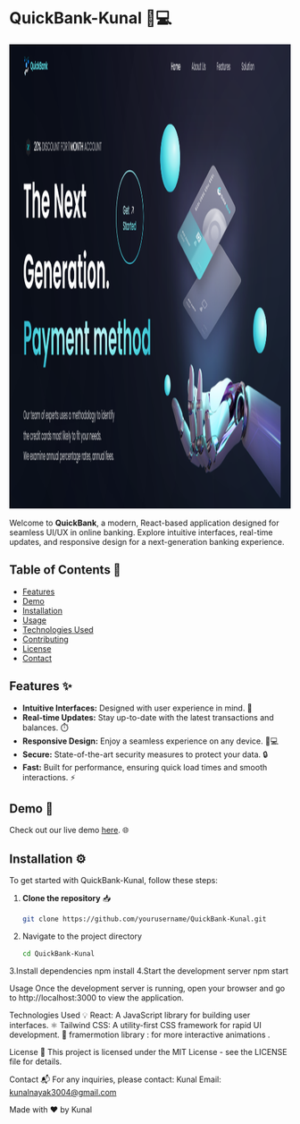 
# QuickBank-Kunal 🏦💻

<img src="./public/demoimage.png" alt="logo" width=1710 height=830 />

Welcome to **QuickBank**, a modern, React-based application designed for seamless UI/UX in online banking. Explore intuitive interfaces, real-time updates, and responsive design for a next-generation banking experience.

## Table of Contents 📑
- [Features](#features✨)
- [Demo](#demo🔗)
- [Installation](#installation⚙️)
- [Usage](#usage🚀)
- [Technologies Used](#technologies-used💡)
- [Contributing](#contributing🤝)
- [License](#license📜)
- [Contact](#contact📬)

## Features ✨
- **Intuitive Interfaces:** Designed with user experience in mind. 🧩
- **Real-time Updates:** Stay up-to-date with the latest transactions and balances. ⏱️
- **Responsive Design:** Enjoy a seamless experience on any device. 📱💻
- **Secure:** State-of-the-art security measures to protect your data. 🔒
- **Fast:** Built for performance, ensuring quick load times and smooth interactions. ⚡

## Demo 🔗
Check out our live demo [here](https://quick-bank-kunal.vercel.app/). 🌐

## Installation ⚙️

To get started with QuickBank-Kunal, follow these steps:

1. **Clone the repository** 📥
   ```bash
   git clone https://github.com/yourusername/QuickBank-Kunal.git
2. Navigate to the project directory
   ```bash
   cd QuickBank-Kunal
3.Install dependencies 
npm install
4.Start the development server
npm start


Usage
Once the development server is running, open your browser and go to http://localhost:3000 to view the application.

Technologies Used 💡
React: A JavaScript library for building user interfaces. ⚛️
Tailwind CSS: A utility-first CSS framework for rapid UI development. 🎨
framermotion library : for more interactive animations .

License 📜
This project is licensed under the MIT License - see the LICENSE file for details.

Contact 📬 
For any inquiries, please contact:
Kunal
Email: kunalnayak3004@gmail.com

Made with ❤️ by Kunal

